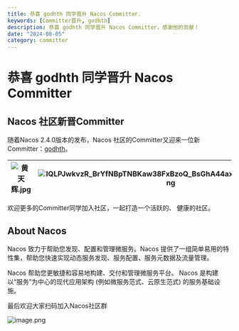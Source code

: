 ```yaml
---
title: 恭喜 godhth 同学晋升 Nacos Committer.
keywords: [Committer晋升, godhth]
description: 恭喜 godhth 同学晋升 Nacos Committer，感谢他的贡献！
date: "2024-08-05"
category: committer
---
```

# 恭喜 godhth 同学晋升 Nacos Committer

## Nacos 社区新晋Committer

随着Nacos 2.4.0版本的发布，Nacos 社区的Committer又迎来一位新Committer：[godhth](https://github.com/godhth)。

| ![黄天辉.jpg](https://cdn.nlark.com/yuque/0/2024/jpeg/1577777/1722842924463-311e2bbf-ba79-4697-8828-2ed62c9c3024.jpeg#averageHue=%2393bcdd&clientId=u51a37e53-78f0-4&from=drop&height=494&id=u3be2213e&originHeight=2260&originWidth=1500&originalType=binary&ratio=2&rotation=0&showTitle=false&size=2323254&status=done&style=none&taskId=ua2c83599-07a4-4b39-affe-4896d560f05&title=&width=328) | ![lQLPJwkvzR_BrYfNBpTNBKaw38FxBzoQ_BsGhA44axOTAQ_1190_1684.png](https://cdn.nlark.com/yuque/0/2024/png/1577777/1722842926776-eabfdc34-6290-44bd-85d1-aa3d0b17dba4.png#averageHue=%23b1d6ec&clientId=u51a37e53-78f0-4&from=drop&id=u7ca4ec4d&originHeight=1684&originWidth=1190&originalType=binary&ratio=2&rotation=0&showTitle=false&size=1401702&status=done&style=none&taskId=u085214df-a5f4-4d73-a563-6fd64c85401&title=) |
| --- | --- |

欢迎更多的Committer同学加入社区，一起打造一个活跃的、 健康的社区。
## About Nacos

Nacos 致力于帮助您发现、配置和管理微服务。Nacos 提供了一组简单易用的特性集，帮助您快速实现动态服务发现、服务配置、服务元数据及流量管理。

Nacos 帮助您更敏捷和容易地构建、交付和管理微服务平台。 Nacos 是构建以“服务”为中心的现代应用架构 (例如微服务范式、云原生范式) 的服务基础设施。

最后欢迎大家扫码加入Nacos社区群

![image.png](https://cdn.nlark.com/yuque/0/2024/jpeg/1577777/1721799847016-353eca94-a5b6-4a73-bfc9-686a5bd2a510.jpeg?x-oss-process=image%2Fformat%2Cwebp%2Fresize%2Cw_1080%2Climit_0%2Finterlace%2C1)
